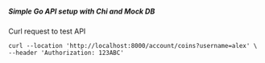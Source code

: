 ##### Simple Go API setup with Chi and Mock DB

Curl request to test API
```
curl --location 'http://localhost:8000/account/coins?username=alex' \
--header 'Authorization: 123ABC'
```
